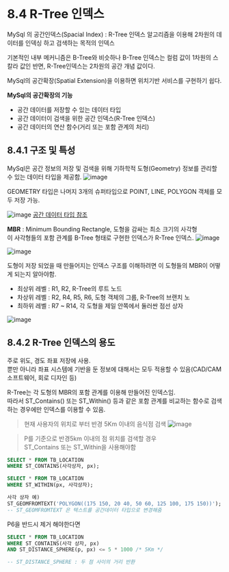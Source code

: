 # 8.4 R-Tree 인덱스

MySql 의 공간인덱스(Spacial Index) : R-Tree 인덱스 알고리즘을 이용해 2차원의 데이터를 인덱싱 하고 검색하는 목적의 인덱스

기본적인 내부 메커니즘은 B-Tree와 비슷하나 B-Tree 인덱스는 컬럼 값이 1차원의 스칼라 값인 반면, R-Tree인덱스는 2차원의 공간 개념 값이다.

MySql의 공간확장(Spatial Extension)을 이용하면 위치기반 서비스를 구현하기 쉽다.

**MySql의 공간확장의 기능**
+ 공간 데이터를 저장할 수 있는 데이터 타입
+ 공간 데이터이 검색을 위한 공간 인덱스(R-Tree 인덱스)
+ 공간 데이터의 연산 함수(거리 또는 포함 관계의 처리)



## 8.4.1 구조 및 특성

MySql은 공간 정보의 저장 및 검색을 위해 기하학적 도형(Geometry) 정보를 관리할 수 있는 데이터 타입을 제공함.
![image](https://github.com/RealMySQL-Study/REAL_MYSQL_STUDY/assets/92290312/a92bf914-9cfb-40d1-b386-52feb509e653)

GEOMETRY 타입은 나머지 3개의 슈퍼타입으로 POINT, LINE, POLYGON 객체를 모두 저장 가능.

![image](https://github.com/RealMySQL-Study/REAL_MYSQL_STUDY/assets/92290312/0ca60a51-3fc7-4782-80ef-7edf359fd228)
[공간 데이터 타입 참조](https://sparkdia.tistory.com/24)


**MBR** : Minimum Bounding Rectangle, 도형을 감싸는 최소 크기의 사각형<br>
이 사각형들의 포함 관계를 B-Tree 형태로 구현한 인덱스가 R-Tree 인덱스.
![image](https://github.com/RealMySQL-Study/REAL_MYSQL_STUDY/assets/92290312/9845f408-1436-4728-8dd0-4cf17bf20b50)

![image](https://github.com/RealMySQL-Study/REAL_MYSQL_STUDY/assets/92290312/dddb2d38-0991-4a1e-afae-eed8cf3e2e1c)

도형이 저장 되었을 때 만들어지는 인덱스 구조를 이해하려면 이 도형들의 MBR이 어떻게 되는지 알아야함.

+ 최상위 레벨 : R1, R2, R-Tree의 루트 노드
+ 차상위 레벨 : R2, R4, R5, R6, 도형 객체의 그룹, R-Tree의 브랜치 노
+ 최하위 레벨 : R7 ~ R14, 각 도형을 제일 안쪽에서 둘러싼 점선 상자

![image](https://github.com/RealMySQL-Study/REAL_MYSQL_STUDY/assets/92290312/efa53fdf-7691-4492-98ff-fbf1c5d07d77)


## 8.4.2 R-Tree 인덱스의 용도

주로 위도, 경도 좌표 저장에 사용.<br>
뿐만 아니라 좌표 시스템에 기반을 둔 정보에 대해서는 모두 적용할 수 있음(CAD/CAM 소프트웨어, 회로 디자인 등)

R-Tree는 각 도형의 MBR의 포함 관계를 이용해 만들어진 인덱스임.<br>
따라서 ST_Contains() 또는 ST_Within() 등과 같은 포함 관계를 비교하는 함수로 검색하는 경우에만 인덱스를 이용할 수 있음.

> 현재 사용자의 위치로 부터 반경 5Km 이내의 음식점 검색
![image](https://github.com/RealMySQL-Study/REAL_MYSQL_STUDY/assets/92290312/59f1cdf1-15cb-4f0e-87d0-86db50484cc3)

> P를 기준으로 반경5km 이내의 점 위치를 검색할 경우<br>
> ST_Contains 또는 ST_Within을 사용해야함 <br>

```sql
SELECT * FROM TB_LOCATION
WHERE ST_CONTAINS(사각상자, px);

SELECT * FROM TB_LOCATION
WHERE ST_WITHIN(px, 사각상자);

사각 상자 예)
ST_GEOMFROMTEXT('POLYGON((175 150, 20 40, 50 60, 125 100, 175 150))');
-- ST_GEOMFROMTEXT 은 텍스트를 공간데이터 타입으로 변경해줌
```

P6을 반드시 제거 해야한다면 
```sql
SELECT * FROM TB_LOCATION
WHERE ST_CONTAINS(사각 상자, px)
AND ST_DISTANCE_SPHERE(p, px) <= 5 * 1000 /* 5Km */

-- ST_DISTANCE_SPHERE : 두 점 사이의 거리 반환
```
